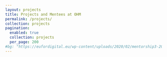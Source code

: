 ```yaml
---
layout: projects
title: Projects and Mentees at OHM
permalink: /projects/
collection: projects
pagination:
  enabled: true
  collection: projects
  per_page: 200
#bg: "https://eufordigital.eu/wp-content/uploads/2020/02/mentorship3-2000w-scaled.jpg"
---
```

